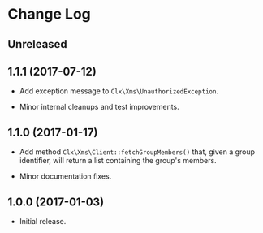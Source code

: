 # Change Log

## Unreleased

## 1.1.1 (2017-07-12)

- Add exception message to `Clx\Xms\UnauthorizedException`.

- Minor internal cleanups and test improvements.

## 1.1.0 (2017-01-17)

- Add method `Clx\Xms\Client::fetchGroupMembers()` that, given a group
  identifier, will return a list containing the group's members.

- Minor documentation fixes.

## 1.0.0 (2017-01-03)

- Initial release.
